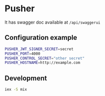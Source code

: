 # Pusher

It has swagger doc available at `/api/swaggerui`

## Configuration example

```sh
PUSHER_JWT_SIGNER_SECRET=secret
PUSHER_PORT=4000
PUSHER_CONTROL_SECRET="other secret"
PUSHER_HOSTNAME=http://example.com
```

## Development

```sh
iex -S mix
```
